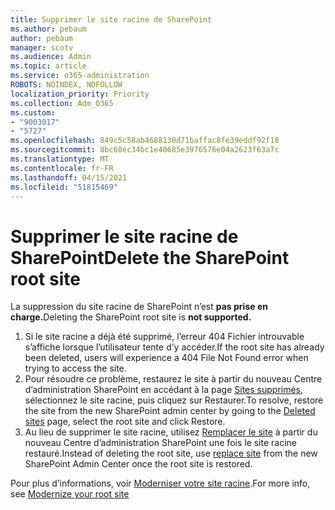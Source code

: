 ```yaml
---
title: Supprimer le site racine de SharePoint
ms.author: pebaum
author: pebaum
manager: scotv
ms.audience: Admin
ms.topic: article
ms.service: o365-administration
ROBOTS: NOINDEX, NOFOLLOW
localization_priority: Priority
ms.collection: Adm_O365
ms.custom:
- "9003017"
- "5727"
ms.openlocfilehash: 849c5c58ab4688130d71baffac8fe39eddf92f18
ms.sourcegitcommit: 8bc60ec34bc1e40685e3976576e04a2623f63a7c
ms.translationtype: MT
ms.contentlocale: fr-FR
ms.lasthandoff: 04/15/2021
ms.locfileid: "51815469"
---
```

# <a name="delete-the-sharepoint-root-site"></a><span data-ttu-id="acc08-102">Supprimer le site racine de SharePoint</span><span class="sxs-lookup"><span data-stu-id="acc08-102">Delete the SharePoint root site</span></span>

<span data-ttu-id="acc08-103">La suppression du site racine de SharePoint n’est **pas prise en charge.**</span><span class="sxs-lookup"><span data-stu-id="acc08-103">Deleting the SharePoint root site is  **not supported.**</span></span>

1.  <span data-ttu-id="acc08-104">Si le site racine a déjà été supprimé, l’erreur 404 Fichier introuvable s’affiche lorsque l’utilisateur tente d’y accéder.</span><span class="sxs-lookup"><span data-stu-id="acc08-104">If the root site has already been deleted, users will experience a  404 File Not Found  error when trying to access the site.</span></span>
2.  <span data-ttu-id="acc08-105">Pour résoudre ce problème, restaurez le site à partir du nouveau Centre d’administration SharePoint en accédant à la page [Sites supprimés](https://admin.microsoft.com/sharepoint?page=recycleBin&modern=true), sélectionnez le site racine, puis cliquez sur Restaurer.</span><span class="sxs-lookup"><span data-stu-id="acc08-105">To resolve, restore the site  from the new SharePoint admin center by going to the  [Deleted sites](https://admin.microsoft.com/sharepoint?page=recycleBin&modern=true)  page, select the root site and click  Restore.</span></span>
3.  <span data-ttu-id="acc08-106">Au lieu de supprimer le site racine, utilisez [Remplacer le site](https://docs.microsoft.com/sharepoint/modern-root-site#replace-your-root-site) à partir du nouveau Centre d’administration SharePoint une fois le site racine restauré.</span><span class="sxs-lookup"><span data-stu-id="acc08-106">Instead of deleting the root site, use [replace site](https://docs.microsoft.com/sharepoint/modern-root-site#replace-your-root-site)  from the new SharePoint Admin Center once the root site is restored.</span></span>

<span data-ttu-id="acc08-107">Pour plus d’informations, voir [Moderniser votre site racine](https://docs.microsoft.com/sharepoint/modern-root-site).</span><span class="sxs-lookup"><span data-stu-id="acc08-107">For more info, see [Modernize your root site](https://docs.microsoft.com/sharepoint/modern-root-site)</span></span>